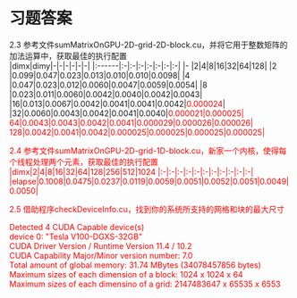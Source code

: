 # 习题答案

2.3 参考文件sumMatrixOnGPU-2D-grid-2D-block.cu，并将它用于整数矩阵的加法运算中，获取最佳的执行配置<br>
|dimx|dimy|-|-|-|-|-|-|
|:------|:-|:-|:-|:-|:-|:-|:-|
|- |2|4|8|16|32|64|128|
|2 |0.099|0.047|0.023|0.013|0.010|0.010|0.0098|
|4 |0.047|0.023|0.012|0.0060|0.0047|0.0059|0.0054|
|8 |0.023|0.011|0.0060|0.0042|0.0040|0.0042|0.0043|
|16|0.013|0.0067|0.0042|0.0041|0.0041|0.0042|<font color="#FF0000">0.000024</font>|
|32|0.0060|0.0043|0.0042|0.0041|0.0040|<font color="#FF0000">0.000021|<font color="#FF0000">0.000025|
64|0.0043|0.0043|0.0042|0.0041|<font color="#FF0000">0.000029|<font color="#FF0000">0.000026|<font color="#FF0000">0.000026|
128|0.0042|0.0041|0.0042|<font color="#FF0000">0.000025|<font color="#FF0000">0.000025|<font color="#FF0000">0.000025|<font color="#FF0000">0.000025|


2.4 参考文件sumMatrixOnGPU-2D-grid-1D-block.cu，新家一个内核，使得每个线程处理两个元素，获取最佳的执行配置<br>
|dimx|2|4|8|16|32|64|128|256|512|1024
|:-|:-|:-|:-|:-|:-|:-|:-|:-|:-|:-|
|elapse|0.1008|0.0475|0.0237|0.0119|0.0059|0.0051|0.0052|0.0051|0.0049|0.0050|


2.5 借助程序checkDeviceInfo.cu，找到你的系统所支持的网格和块的最大尺寸<br>

Detected 4 CUDA Capable device(s) <br>
device 0: "Tesla V100-DGXS-32GB"<br>
CUDA Driver Version / Runtime Version           11.4 / 10.2 <br>
CUDA Capability Major/Minor version number:     7.0<br>
Total amount of global memory:                  31.74 MBytes (34078457856 bytes)<br>
Maximum sizes of each dimension of a block:     1024 x 1024 x 64 <br>
Maximum sizes of each dimensino of a grid:      2147483647 x 65535 x 6553